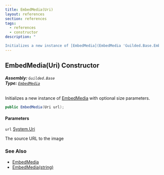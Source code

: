 ```yaml
---
title: EmbedMedia(Uri)
layout: references
section: references
tags:
  - references
  - constructor
description: "

Initializes a new instance of [EmbedMedia](EmbedMedia 'Guilded.Base.Embeds.EmbedMedia') with optional size parameters."
---
```


## EmbedMedia(Uri) Constructor
###### **Assembly:** `Guilded.Base`<br/>**Type:** [`EmbedMedia`](EmbedMedia 'Guilded.Base.Embeds.EmbedMedia')

Initializes a new instance of [EmbedMedia](EmbedMedia 'Guilded.Base.Embeds.EmbedMedia') with optional size parameters.

```csharp
public EmbedMedia(Uri url);
```
#### Parameters

<a name='Guilded.Base.Embeds.EmbedMedia.EmbedMedia(Uri).url'></a>

`url` [System.Uri](https://docs.microsoft.com/en-us/dotnet/api/System.Uri 'System.Uri')

The source URL to the image

### See Also
- [EmbedMedia](EmbedMedia 'Guilded.Base.Embeds.EmbedMedia')
- [EmbedMedia(string)](EmbedMedia.EmbedMedia(string) 'Guilded.Base.Embeds.EmbedMedia.EmbedMedia(string)')